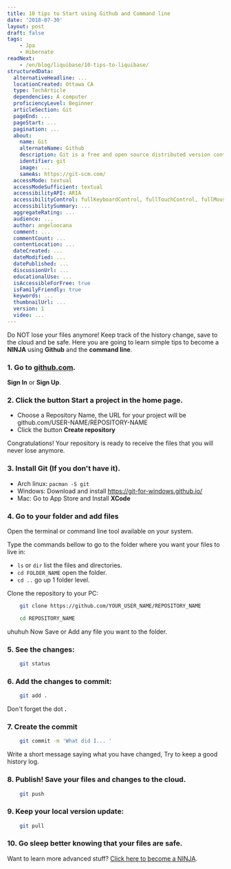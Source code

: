 ```yaml
---
title: 10 tips to Start using Github and Command line
date: '2018-07-30'
layout: post
draft: false
tags:
    - Jpa
    - Hibernate
readNext:
	- /en/blog/liquibase/10-tips-to-liquibase/
structuredData:
  alternativeHeadline: ...  
  locationCreated: Ottawa CA
  type: TechArticle  
  dependencies: A computer
  proficiencyLevel: Beginner
  articleSection: Git
  pageEnd: ...
  pageStart: ...
  pagination: ...
  about:
    name: Git
    alternateName: Github
    description: Git is a free and open source distributed version control system designed to handle everything from small to very large projects with speed and efficiency.
    identifier: git
    image: ...
    sameAs: https://git-scm.com/
  accessMode: textual
  accessModeSufficient: textual
  accessibilityAPI: ARIA
  accessibilityControl: fullKeyboardControl, fullTouchControl, fullMouseControl
  accessibilitySummary: ...
  aggregateRating: ...
  audience: ...
  author: angeloocana
  comment: ...
  commentCount: ...
  contentLocation: ...
  dateCreated: ...
  dateModified: ...
  datePublished: ...
  discussionUrl: ...
  educationalUse: ...
  isAccessibleForFree: true
  isFamilyFriendly: true
  keywords: ...
  thumbnailUrl: ...
  version: 1
  video: ...
---
```


Do NOT lose your files anymore! Keep track of the history change, save to the cloud and be safe.
Here you are going to learn simple tips to become a **NINJA** using **Github** and the **command line**.

### 1. Go to [github.com](https://github.com).
  **Sign In** or **Sign Up**.

### 2. Click the button **Start a project** in the home page.
  - Choose a Repository Name, the URL for your project will be 
  github.com/USER-NAME/REPOSITORY-NAME
  - Click the button **Create repository**

  Congratulations! Your repository is ready to receive the files that you will never lose anymore.


### 3. Install Git (If you don't have it).
  - Arch linux: `pacman -S git`
  - Windows: Download and install https://git-for-windows.github.io/
  - Mac: Go to App Store and Install **XCode**


### 4. Go to your folder and add files

Open the terminal or command line tool available on your system.

Type the commands bellow to go to the folder where you want your files to live in:

 - `ls` or `dir` list the files and directories.
 - `cd FOLDER_NAME` open the folder.
 - `cd ..` go up 1 folder level.


Clone the repository to your PC:
```bash
    git clone https://github.com/YOUR_USER_NAME/REPOSITORY_NAME
```

```bash
    cd REPOSITORY_NAME
```

uhuhuh Now Save or Add any file you want to the folder.


### 5. See the changes:
```bash
    git status
```

### 6. Add the changes to commit:
```bash
    git add .
```
  Don't forget the dot **.**

### 7. Create the commit
```bash
    git commit -m 'What did I... '
```
  Write a short message saying what you have changed, Try to keep a good history log.

### 8. Publish! Save your files and changes to the cloud.
```bash
    git push
```

### 9. Keep your local version update:
```bash
    git pull
```

### 10. Go sleep better knowing that your files are safe.


Want to learn more advanced stuff? [Click here to become a NINJA](https://angeloocana.com/en/blog/git/git-setup/).
